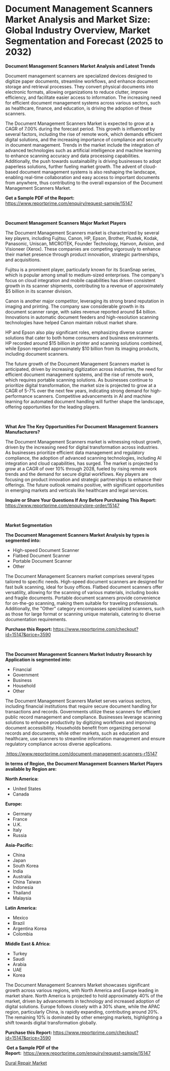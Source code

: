 <p><h1>Document Management Scanners Market Analysis and Market Size: Global Industry Overview, Market Segmentation and Forecast (2025 to 2032)</h1></p><p><strong>Document Management Scanners Market Analysis and Latest Trends</strong></p>
<p><p>Document management scanners are specialized devices designed to digitize paper documents, streamline workflows, and enhance document storage and retrieval processes. They convert physical documents into electronic formats, allowing organizations to reduce clutter, improve efficiency, and facilitate easier access to information. The increasing need for efficient document management systems across various sectors, such as healthcare, finance, and education, is driving the adoption of these scanners.</p><p>The Document Management Scanners Market is expected to grow at a CAGR of 7.00% during the forecast period. This growth is influenced by several factors, including the rise of remote work, which demands efficient digital solutions, and the increasing importance of compliance and security in document management. Trends in the market include the integration of advanced technologies such as artificial intelligence and machine learning to enhance scanning accuracy and data processing capabilities. Additionally, the push towards sustainability is driving businesses to adopt paperless solutions, further fueling market growth. The advent of cloud-based document management systems is also reshaping the landscape, enabling real-time collaboration and easy access to important documents from anywhere, thus contributing to the overall expansion of the Document Management Scanners Market.</p></p>
<p><strong>Get a Sample PDF of the Report:&nbsp;</strong> <a href="https://www.reportprime.com/enquiry/request-sample/15147?utm_campaign=3323&utm_medium=2&utm_source=Github&utm_content=ia&utm_term=20032025&utm_id=document-management-scanners">https://www.reportprime.com/enquiry/request-sample/15147</a></p>
<p>&nbsp;</p>
<p><strong>Document Management Scanners Major Market Players</strong></p>
<p><p>The Document Management Scanners market is characterized by several key players, including Fujitsu, Canon, HP, Epson, Brother, Plustek, Kodak, Panasonic, Uniscan, MICROTEK, Founder Technology, Hanvon, Avision, and Visioneer (Xerox). These companies are competing vigorously to enhance their market presence through product innovation, strategic partnerships, and acquisitions.</p><p>Fujitsu is a prominent player, particularly known for its ScanSnap series, which is popular among small to medium-sized enterprises. The company's focus on cloud integration and mobile capabilities has driven consistent growth in its scanner shipments, contributing to a revenue of approximately $5 billion in its scanner division.</p><p>Canon is another major competitor, leveraging its strong brand reputation in imaging and printing. The company saw considerable growth in its document scanner range, with sales revenue reported around $4 billion. Innovations in automatic document feeders and high-resolution scanning technologies have helped Canon maintain robust market share.</p><p>HP and Epson also play significant roles, emphasizing diverse scanner solutions that cater to both home consumers and business environments. HP recorded around $15 billion in printer and scanning solutions combined, while Epson reported approximately $10 billion from its imaging products, including document scanners.</p><p>The future growth of the Document Management Scanners market is anticipated, driven by increasing digitization across industries, the need for efficient document management systems, and the rise of remote work, which requires portable scanning solutions. As businesses continue to prioritize digital transformation, the market size is projected to grow at a CAGR of 5-7% over the next few years, indicating strong demand for high-performance scanners. Competitive advancements in AI and machine learning for automated document handling will further shape the landscape, offering opportunities for the leading players.</p></p>
<p>&nbsp;</p>
<p><strong>What Are The Key Opportunities For Document Management Scanners Manufacturers?</strong></p>
<p><p>The Document Management Scanners market is witnessing robust growth, driven by the increasing need for digital transformation across industries. As businesses prioritize efficient data management and regulatory compliance, the adoption of advanced scanning technologies, including AI integration and cloud capabilities, has surged. The market is projected to grow at a CAGR of over 10% through 2028, fueled by rising remote work trends and the demand for secure digital workflows. Key players are focusing on product innovation and strategic partnerships to enhance their offerings. The future outlook remains positive, with significant opportunities in emerging markets and verticals like healthcare and legal services.</p></p>
<p><strong>Inquire or Share Your Questions If Any Before Purchasing This Report:</strong> <a href="https://www.reportprime.com/enquiry/pre-order/15147?utm_campaign=3323&utm_medium=2&utm_source=Github&utm_content=ia&utm_term=20032025&utm_id=document-management-scanners">https://www.reportprime.com/enquiry/pre-order/15147</a></p>
<p>&nbsp;</p>
<p><strong>Market Segmentation</strong></p>
<p><strong>The Document Management Scanners Market Analysis by types is segmented into:</strong></p>
<p><ul><li>High-speed Document Scanner</li><li>Flatbed Document Scanner</li><li>Portable Document Scanner</li><li>Other</li></ul></p>
<p><p>The Document Management Scanners market comprises several types tailored to specific needs. High-speed document scanners are designed for fast bulk scanning, ideal for busy offices. Flatbed document scanners offer versatility, allowing for the scanning of various materials, including books and fragile documents. Portable document scanners provide convenience for on-the-go scanning, making them suitable for traveling professionals. Additionally, the "Other" category encompasses specialized scanners, such as those for large format or scanning unique materials, catering to diverse documentation requirements.</p></p>
<p><strong>Purchase this Report:&nbsp;</strong><a href="https://www.reportprime.com/checkout?id=15147&price=3590&utm_campaign=3323&utm_medium=2&utm_source=Github&utm_content=ia&utm_term=20032025&utm_id=document-management-scanners">https://www.reportprime.com/checkout?id=15147&price=3590</a></p>
<p>&nbsp;</p>
<p><strong>The Document Management Scanners Market Industry Research by Application is segmented into:</strong></p>
<p><ul><li>Financial</li><li>Government</li><li>Business</li><li>Household</li><li>Other</li></ul></p>
<p><p>The Document Management Scanners Market serves various sectors, including financial institutions that require secure document handling for transactions and records. Governments utilize these scanners for efficient public record management and compliance. Businesses leverage scanning solutions to enhance productivity by digitizing workflows and improving document accessibility. Households benefit from organizing personal records and documents, while other markets, such as education and healthcare, use scanners to streamline information management and ensure regulatory compliance across diverse applications.</p></p>
<p><a href="https://www.reportprime.com/document-management-scanners-r15147?utm_campaign=3323&utm_medium=2&utm_source=Github&utm_content=ia&utm_term=20032025&utm_id=document-management-scanners">&nbsp;https://www.reportprime.com/document-management-scanners-r15147</a></p>
<p><strong>In terms of Region, the Document Management Scanners Market Players available by Region are:</strong></p>
<p>
    <p> <strong> North America: </strong>
        <ul>
            <li>United States</li>
            <li>Canada</li>
        </ul>
        </p> 
    <p> <strong> Europe: </strong>
        <ul>
            <li>Germany</li>
            <li>France</li>
            <li>U.K.</li>
            <li>Italy</li>
            <li>Russia</li>
        </ul>
        </p> 
    <p> <strong> Asia-Pacific: </strong>
        <ul>
            <li>China</li>
            <li>Japan</li>
            <li>South Korea</li>
            <li>India</li>
            <li>Australia</li>
            <li>China Taiwan</li>
            <li>Indonesia</li>
            <li>Thailand</li>
            <li>Malaysia</li>
        </ul>
        </p> 
    <p> <strong> Latin America: </strong>
        <ul>
            <li>Mexico</li>
            <li>Brazil</li>
            <li>Argentina Korea</li>
            <li>Colombia</li>
        </ul>
        </p> 
    <p> <strong> Middle East & Africa: </strong>
        <ul>
            <li>Turkey</li>
            <li>Saudi</li>
            <li>Arabia</li>
            <li>UAE</li>
            <li>Korea</li>
        </ul>
    </p>
    </p>
<p><p>The Document Management Scanners Market showcases significant growth across various regions, with North America and Europe leading in market share. North America is projected to hold approximately 40% of the market, driven by advancements in technology and increased adoption of digital solutions. Europe follows closely with a 30% share, while the APAC region, particularly China, is rapidly expanding, contributing around 20%. The remaining 10% is dominated by other emerging markets, highlighting a shift towards digital transformation globally.</p></p>
<p><strong>Purchase this Report: </strong><a href="https://www.reportprime.com/checkout?id=15147&price=3590&utm_campaign=3323&utm_medium=2&utm_source=Github&utm_content=ia&utm_term=20032025&utm_id=document-management-scanners">https://www.reportprime.com/checkout?id=15147&price=3590</a></p>
<p>&nbsp;<strong>Get a Sample PDF of the Report:&nbsp;&nbsp;</strong><a href="https://www.reportprime.com/enquiry/request-sample/15147?utm_campaign=3323&utm_medium=2&utm_source=Github&utm_content=ia&utm_term=20032025&utm_id=document-management-scanners">https://www.reportprime.com/enquiry/request-sample/15147</a></p>
<p><strong></strong></p>
<p><p><a href="https://github.com/FassouRP/Market-Research-Report-List-7/blob/main/dural-repair-market.md?utm_campaign=3323&utm_medium=2&utm_source=Github&utm_content=ia&utm_term=20032025&utm_id=document-management-scanners">Dural Repair Market</a></p></p>